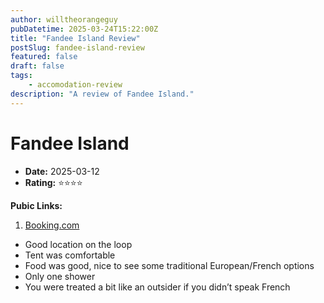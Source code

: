 ```yaml
---
author: willtheorangeguy
pubDatetime: 2025-03-24T15:22:00Z
title: "Fandee Island Review"
postSlug: fandee-island-review
featured: false
draft: false
tags:
    - accomodation-review
description: "A review of Fandee Island."
---
```


# Fandee Island

-   **Date:** 2025-03-12
-   **Rating:** ⭐⭐⭐⭐

**Pubic Links:**

1. [Booking.com](https://www.booking.com/hotel/la/fandee-island.html?aid=332731&label=review_am&sid=c7f521e3328b99263d830acc16a4229b&activeTab=htReviews&dist=0&keep_landing=1&rurl=708771a3ad63aab2&sb_price_type=total&type=total&#tab-reviews:~:text=Nice%20place%20to%20stay%20for%20the%20French%20on%20the%20loop)

- Good location on the loop
- Tent was comfortable
- Food was good, nice to see some traditional European/French options
- Only one shower
- You were treated a bit like an outsider if you didn’t speak French
